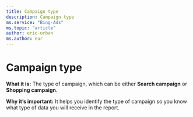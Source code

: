 ```yaml
---
title: Campaign type
description: Campaign type
ms.service: "Bing-Ads"
ms.topic: "article"
author: eric-urban
ms.author: eur
---
```


# Campaign type

**What it is:**     The type of campaign, which can be either **Search campaign** or **Shopping campaign**.

**Why it’s important:**     It helps you identify the type of campaign so you know what type of data you will receive in the report.


